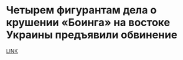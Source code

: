 # Четырем фигурантам дела о крушении «Боинга» на востоке Украины предъявили обвинение



[LINK](https://varlamov.ru/3776354.html)